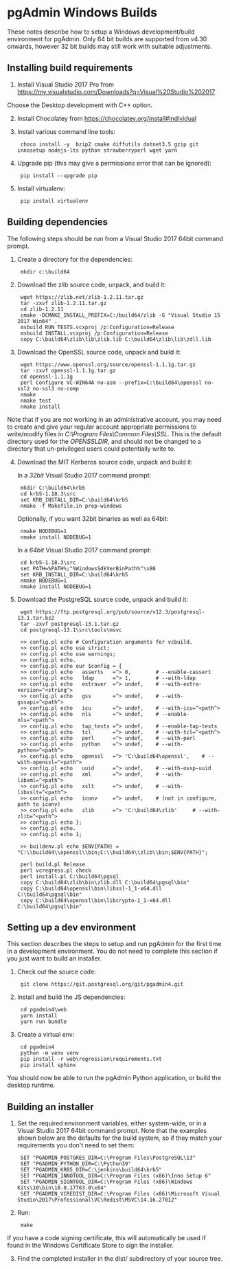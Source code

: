 ﻿# pgAdmin Windows Builds

These notes describe how to setup a Windows development/build environment for
pgAdmin. Only 64 bit builds are supported from v4.30 onwards, however 32 bit
builds may still work with suitable adjustments.

## Installing build requirements

1. Install Visual Studio 2017 Pro from https://my.visualstudio.com/Downloads?q=Visual%20Studio%202017

Choose the Desktop development with C++ option.

2. Install Chocolatey from https://chocolatey.org/install#individual

3. Install various command line tools:

        choco install -y  bzip2 cmake diffutils dotnet3.5 gzip git innosetup nodejs-lts python strawberryperl wget yarn

4. Upgrade pip (this may give a permissions error that can be ignored):

        pip install --upgrade pip

5. Install virtualenv:

        pip install virtualenv

## Building dependencies

The following steps should be run from a Visual Studio 2017 64bit command
prompt.

1. Create a directory for the dependencies:

        mkdir c:\build64

2. Download the zlib source code, unpack, and build it:

        wget https://zlib.net/zlib-1.2.11.tar.gz
        tar -zxvf zlib-1.2.11.tar.gz
        cd zlib-1.2.11
        cmake -DCMAKE_INSTALL_PREFIX=C:/build64/zlib -G "Visual Studio 15 2017 Win64" .
        msbuild RUN_TESTS.vcxproj /p:Configuration=Release
        msbuild INSTALL.vcxproj /p:Configuration=Release
        copy C:\build64\zlib\lib\zlib.lib C:\build64\zlib\lib\zdll.lib

3. Download the OpenSSL source code, unpack and build it:

        wget https://www.openssl.org/source/openssl-1.1.1g.tar.gz
        tar -zxvf openssl-1.1.1g.tar.gz
        cd openssl-1.1.1g
        perl Configure VC-WIN64A no-asm --prefix=C:\build64\openssl no-ssl2 no-ssl3 no-comp
        nmake
        nmake test
        nmake install

Note that if you are not working in an administrative account, you may need to
create and give your regular account appropriate permissions to write/modify
files in *C:\Program Files\Common Files\SSL*. This is the default directory used
for the *OPENSSLDIR*, and should not be changed to a directory that un-privileged
users could potentially write to.

4. Download the MIT Kerberos source code, unpack and build it:

   In a *32bit* Visual Studio 2017 command prompt:

        mkdir C:\build64\krb5
        cd krb5-1.18.3\src
        set KRB_INSTALL_DIR=C:\build64\krb5
        nmake -f Makefile.in prep-windows

   Optionally, if you want 32bit binaries as well as 64bit:

        nmake NODEBUG=1
        nmake install NODEBUG=1

   In a *64bit* Visual Studio 2017 command prompt:

        cd krb5-1.18.3\src
        set PATH=%PATH%;"%WindowsSdkVerBinPath%"\x86
        set KRB_INSTALL_DIR=C:\build64\krb5
        nmake NODEBUG=1
        nmake install NODEBUG=1

5. Download the PostgreSQL source code, unpack and build it:

        wget https://ftp.postgresql.org/pub/source/v12.3/postgresql-13.1.tar.bz2
        tar -zxvf postgresql-13.1.tar.gz
        cd postgresql-13.1\src\tools\msvc
        
        >> config.pl echo # Configuration arguments for vcbuild.
        >> config.pl echo use strict;
        >> config.pl echo use warnings;
        >> config.pl echo.
        >> config.pl echo our $config = {
        >> config.pl echo 	asserts   =^> 0,        # --enable-cassert
        >> config.pl echo 	ldap      =^> 1,        # --with-ldap
        >> config.pl echo 	extraver  =^> undef,    # --with-extra-version=^<string^>
        >> config.pl echo 	gss       =^> undef,    # --with-gssapi=^<path^>
        >> config.pl echo 	icu       =^> undef,    # --with-icu=^<path^>
        >> config.pl echo 	nls       =^> undef,    # --enable-nls=^<path^>
        >> config.pl echo 	tap_tests =^> undef,    # --enable-tap-tests
        >> config.pl echo 	tcl       =^> undef,    # --with-tcl=^<path^>
        >> config.pl echo 	perl      =^> undef,    # --with-perl
        >> config.pl echo 	python    =^> undef,    # --with-python=^<path^>
        >> config.pl echo 	openssl   =^> 'C:\build64\openssl',    # --with-openssl=^<path^>
        >> config.pl echo 	uuid      =^> undef,    # --with-ossp-uuid
        >> config.pl echo 	xml       =^> undef,    # --with-libxml=^<path^>
        >> config.pl echo 	xslt      =^> undef,    # --with-libxslt=^<path^>
        >> config.pl echo 	iconv     =^> undef,    # (not in configure, path to iconv)
        >> config.pl echo 	zlib      =^> 'C:\build64\zlib'     # --with-zlib=^<path^>
        >> config.pl echo };
        >> config.pl echo.
        >> config.pl echo 1;
        
        >> buildenv.pl echo $ENV{PATH} = "C:\\build64\\openssl\\bin;C:\\build64\\zlib\\bin;$ENV{PATH}";
        
        perl build.pl Release
        perl vcregress.pl check
        perl install.pl C:\build64\pgsql
        copy C:\build64\zlib\bin\zlib.dll C:\build64\pgsql\bin"
        copy C:\build64\openssl\bin\libssl-1_1-x64.dll C:\build64\pgsql\bin"
        copy C:\build64\openssl\bin\libcrypto-1_1-x64.dll C:\build64\pgsql\bin"

## Setting up a dev environment

This section describes the steps to setup and run pgAdmin for the first time in
a development environment. You do not need to complete this section if you just
want to build an installer.

1. Check out the source code:

        git clone https://git.postgresql.org/git/pgadmin4.git

2. Install and build the JS dependencies:

        cd pgadmin4\web
        yarn install
        yarn run bundle

3. Create a virtual env:

        cd pgadmin4
        python -m venv venv
        pip install -r web\regression\requirements.txt
        pip install sphinx

You should now be able to run the pgAdmin Python application, or build the
desktop runtime.

## Building an installer

1. Set the required environment variables, either system-wide, or in a Visual
Studio 2017 64bit command prompt. Note that the examples shown below are the
defaults for the build system, so if they match your requirements you don't
need to set them:

        SET "PGADMIN_POSTGRES_DIR=C:\Program Files\PostgreSQL\13"
        SET "PGADMIN_PYTHON_DIR=C:\Python39"
        SET "PGADMIN_KRB5_DIR=C:\jenkins\build64\krb5"
        SET "PGADMIN_INNOTOOL_DIR=C:\Program Files (x86)\Inno Setup 6"
        SET "PGADMIN_SIGNTOOL_DIR=C:\Program Files (x86)\Windows Kits\10\bin\10.0.17763.0\x64"
        SET "PGADMIN_VCREDIST_DIR=C:\Program Files (x86)\Microsoft Visual Studio\2017\Professional\VC\Redist\MSVC\14.16.27012"

2. Run:

        make

If you have a code signing certificate, this will automatically be used if
found in the Windows Certificate Store to sign the installer.

3. Find the completed installer in the dist/ subdirectory of your source tree.
